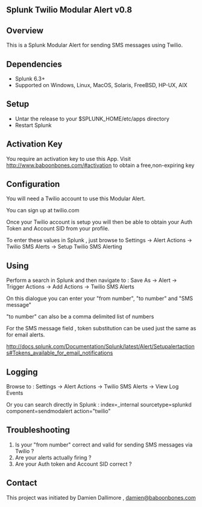## Splunk Twilio Modular Alert v0.8

## Overview

This is a Splunk Modular Alert for sending SMS messages using Twilio.

## Dependencies

* Splunk 6.3+
* Supported on Windows, Linux, MacOS, Solaris, FreeBSD, HP-UX, AIX

## Setup

* Untar the release to your $SPLUNK_HOME/etc/apps directory
* Restart Splunk

## Activation Key

You require an activation key to use this App. Visit http://www.baboonbones.com/#activation to obtain a free,non-expiring key

## Configuration

You will need a Twilio account to use this Modular Alert.

You can sign up at twilio.com

Once your Twilio account is setup you will then be able to obtain your Auth Token and Account SID from your profile.

To enter these values in Splunk , just browse to Settings -> Alert Actions -> Twilio SMS Alerts -> Setup Twilio SMS Alerting

## Using

Perform a search in Splunk and then navigate to : Save As -> Alert -> Trigger Actions -> Add Actions -> Twilio SMS Alerts

On this dialogue you can enter your "from number", "to number" and "SMS message"

"to number" can also be a comma delimited list of numbers

For the SMS message field , token substitution can be used just the same as for email alerts.

http://docs.splunk.com/Documentation/Splunk/latest/Alert/Setupalertactions#Tokens_available_for_email_notifications


## Logging

Browse to : Settings -> Alert Actions -> Twilio SMS Alerts -> View Log Events

Or you can search directly in Splunk : index=_internal sourcetype=splunkd component=sendmodalert action="twilio"


## Troubleshooting

1) Is your "from number" correct and valid for sending SMS messages via Twilio ?
2) Are your alerts actually firing ?
3) Are your Auth token and Account SID correct ?

## Contact

This project was initiated by Damien Dallimore , damien@baboonbones.com

